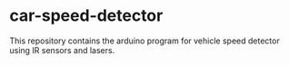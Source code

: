 # car-speed-detector
This repository contains the arduino program for vehicle speed detector using IR sensors and lasers.
